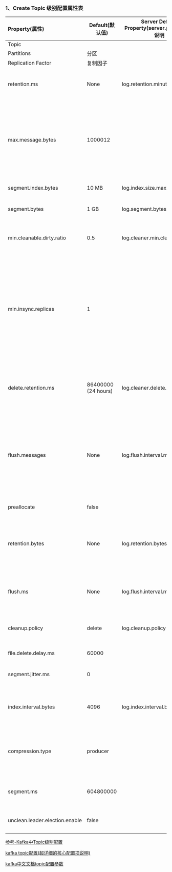 ### 1、Create Topic 级别配置属性表 

| Property(属性)                 | Default(默认值)     | Server Default Property(server.properties)说明 | 说明                                                         |
| :----------------------------- | ------------------- | ---------------------------------------------- | ------------------------------------------------------------ |
| Topic                          |                     |                                                |                                                              |
| Partitions                     | 分区                |                                                |                                                              |
| Replication Factor             | 复制因子            |                                                |                                                              |
| retention.ms                   | None                | log.retention.minutes                          | 数据存储的最大时间超过这个时间会根据log.cleanup.policy设置的策略处理数据，也就是消费端能够多久去消费数据 |
| max.message.bytes              | 1000012             |                                                | Kafka允许的最大的记录批次大小。如果这是增长的并且有老于0.10.2的消费者，消费者获取大小也必须是增长的以便它们可以这个大小的记录批次。在最新的消息格式版本中，记录常常分组为批次来实现更高效。在先前的消息格式版本中，未压缩的记录没有按批次分组，并且在这种情况下这样的局限仅适用于一个单一的记录。 |
| segment.index.bytes            | 10 MB               | log.index.size.max.bytes                       | 对于segment日志的索引文件大小限制，会被topic创建时的指定参数覆盖 |
| segment.bytes                  | 1 GB                | log.segment.bytes                              | topic的分区是以一堆segment文件存储的，这个控制每个segment的大小，会被topic创建时的指定参数覆盖 |
| min.cleanable.dirty.ratio      | 0.5                 | log.cleaner.min.cleanable.ratio                | 日志清理的频率控制，越大意味着更高效的清理，同时会存在一些空间上的浪费，会被topic创建时的指定参数覆盖 |
| min.insync.replicas            | 1                   |                                                | 当一个生产者设置acks 为 “all”或是 “-1”。这个配置指定了必须被认为是成功的一个写入的副本的最小数量。如果这个最小数量不能被满足，那么生产者将抛出一个异常（NotEnoughReplicas 或NotEnoughReplicasAfterAppend）。当min.insync.replicas 和 acks 一起使用时，允许你实现更强的耐久性保证。一个典型的情况是与3个复制因子创建主题，设置min.insync.replicas 为2,并且生产者的acks 为“all”。这将确保生产者抛出一个意外，如果一个主要的副本没有接收到一个写入。 |
| delete.retention.ms            | 86400000 (24 hours) | log.cleaner.delete.retention.ms                | 对于压缩的日志保留的最长时间，也是客户端消费消息的最长时间，同log.retention.minutes的区别在于一个控制未压缩数据，一个控制压缩后的数据。会被topic创建时的指定参数覆盖 |
| flush.messages                 | None                | log.flush.interval.messages                    | log文件”sync”到磁盘之前累积的消息条数,因为磁盘IO操作是一个慢操作,但又是一个”数据可靠性"的必要手段,所以此参数的设置,需要在"数据可靠性"与"性能"之间做必要的权衡.如果此值过大,将会导致每次"fsync"的时间较长(IO阻塞),如果此值过小,将会导致"fsync"的次数较多,这也意味着整体的client请求有一定的延迟.物理server故障,将会导致没有fsync的消息丢失. |
| preallocate                    | false               |                                                | 设为true时我们应当在创建一个新的日志片段时预分配文件在磁盘上。 |
| retention.bytes                | None                | log.retention.bytes                            | topic每个分区的最大文件大小，一个topic的大小限制  = 分区数*log.retention.bytes。-1没有大小限log.retention.bytes和log.retention.minutes任意一个达到要求，都会执行删除，会被topic创建时的指定参数覆盖 |
| flush.ms                       | None                | log.flush.interval.ms                          | 仅仅通过interval来控制消息的磁盘写入时机,是不足的.此参数用于控制"fsync"的时间间隔,如果消息量始终没有达到阀值,但是离上一次磁盘同步的时间间隔达到阀值,也将触发. |
| cleanup.policy                 | delete              | log.cleanup.policy                             | 日志清理策略选择有：delete和compact主要针对过期数据的处理，或是日志文件达到限制的额度，会被  topic创建时的指定参数覆盖 |
| file.delete.delay.ms           | 60000               |                                                | 从文件系统删除一个文件之前的等待时间。                       |
| segment.jitter.ms              | 0                   |                                                | 计划的片段展开时间减少的最大随机抖动，以免发生迅速集中的片段展开。 |
| index.interval.bytes           | 4096                | log.index.interval.bytes                       | 当执行一个fetch操作后，需要一定的空间来扫描最近的offset大小，设置越大，代表扫描速度越快，但是也更好内存，一般情况下不需要搭理这个参数 |
| compression.type               | producer            |                                                | 为一个给定的主题指定最终的压缩类型。这个配置接受标准的压缩编码器('gzip', 'snappy', lz4)。它额外的接受’uncompressed’，等于不压缩；还有'producer' 表示使用生产者设置的原始压缩编码器。 |
| segment.ms                     | 604800000           |                                                | 这个配置控置了时间周期，在这之后 kafka将会强制日志展开，即使这个片段文件没有满到确保保留可以删除或是压缩旧的数据。 |
| unclean.leader.election.enable | false               |                                                | 指示是否开启不在ISR里的副本设置为选举为领导者作为最后的手段，尽管这样做会导致数据丢失。 |

[参考-Kafka中Topic级别配置](https://blog.csdn.net/dly1580854879/article/details/71404135)

[kafka topic配置(超详细的核心配置项说明)](https://blog.csdn.net/myhes/article/details/83246713)

[kafka中文文档topic配置参数](https://bewithme.iteye.com/blog/2395202)

